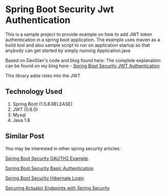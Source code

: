 # Spring Boot Security Jwt Authentication

This is a sample project to provide example on how to add JWT token authentication in a spring boot application.
The example uses maven as a build tool and also sample script to run on application startup so that anybody can get started by simply running Application.java
 
 
 Based on DevGlan's code and blog found here:
The complete explanation can be found on my blog here - [Spring Boot Security JWT Authentication](http://www.devglan.com/spring-security/spring-boot-jwt-auth)

This library adds roles into the JWT 
## Technology Used

 1. Spring Boot (1.5.8.RELEASE)
 2.  JWT (0.6.0)
 3.  Mysql
 4. Java 1.8
## Similar Post

You may be interested in other spring security articles:

[Spring Boot Security OAUTH2 Example](http://www.devglan.com/spring-security/spring-boot-security-oauth2-example).

[Spring Boot Security Basic Authentication](http://www.devglan.com/spring-security/spring-boot-security-rest-basic-authentication)

[Spring Boot Security Hibernate Login](http://www.devglan.com/spring-security/spring-boot-security-hibernate-login-example)

[Securing Actuator Endpoints with Spring Security](http://www.devglan.com/spring-security/securing-spring-boot-actuator-endpoints-with-spring-security)

